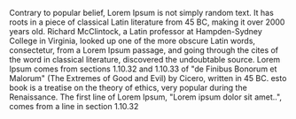 Contrary to popular belief, Lorem Ipsum is not simply random text. It has roots in a piece of classical Latin literature from 45 BC, making it over 2000 years old. Richard
 McClintock, a Latin professor at Hampden-Sydney College in Virginia, looked up one of the more obscure Latin words, consectetur, from a Lorem Ipsum passage, and going through the 
 cites of the word in classical literature, discovered the undoubtable source. Lorem Ipsum comes from sections 1.10.32 and 1.10.33 of "de Finibus Bonorum et Malorum" (The Extremes of 
 Good and Evil) by Cicero, written in 45 BC. esto book is a treatise on the theory of ethics, very popular during the Renaissance. 
 The first line of Lorem Ipsum, "Lorem ipsum dolor sit amet..", comes from a line in section 1.10.32 